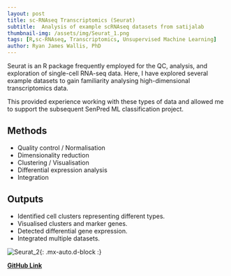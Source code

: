 ```yaml
---
layout: post
title: sc-RNAseq Transcriptomics (Seurat)
subtitle:  Analysis of example scRNAseq datasets from satijalab
thumbnail-img: /assets/img/Seurat_1.png
tags: [R,sc-RNAseq, Transcriptomics, Unsupervised Machine Learning]
author: Ryan James Wallis, PhD
---
```


Seurat is an R package frequently employed for the QC, analysis, and exploration of single-cell RNA-seq data. Here, I have explored several example datasets to gain familiarity analysing high-dimensional transcriptomics data. 

This provided experience working with these types of data and allowed me to support the subsequent SenPred ML classification project. 


## Methods
- Quality control / Normalisation
- Dimensionality reduction
- Clustering / Visualisation
- Differential expression analysis
- Integration

## Outputs
- Identified cell clusters representing different types.
- Visualised clusters and marker genes.
- Detected differential gene expression.
- Integrated multiple datasets.

![Seurat_2](https://RyanJWallis.github.io/assets/img/Seurat_2.png){: .mx-auto.d-block :}

<strong><a href="https://github.com/RyanJWallis/Seurat-scRNAseq-Transcriptomics">GitHub Link</a>
